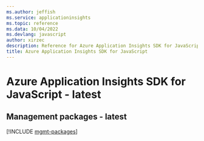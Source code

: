 ```yaml
---
ms.author: jeffish
ms.service: applicationinsights
ms.topic: reference
ms.data: 10/04/2022
ms.devlang: javascript
author: xirzec
description: Reference for Azure Application Insights SDK for JavaScript
title: Azure Application Insights SDK for JavaScript
---
```

# Azure Application Insights SDK for JavaScript - latest

## Management packages - latest
[!INCLUDE [mgmt-packages](application-insights-mgmt-index.md)]